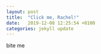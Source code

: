 ```yaml
---
layout: post
title:  "Click me, Rachel!"
date:   2019-12-08 12:25:54 +0100
categories: jekyll update
---
```

bite me